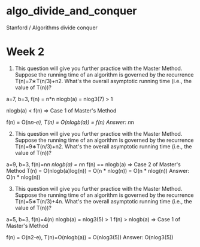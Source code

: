 # algo_divide_and_conquer
Stanford / Algorithms divide conquer

# Week 2

1. This question will give you further practice with the Master Method. Suppose the running time of an algorithm is governed by the recurrence T(n)=7∗T(n/3)+n2. What's the overall asymptotic running time (i.e., the value of T(n))?

a=7, b=3, f(n) = n*n
nlogb(a) = nlog3(7) > 1

nlogb(a) < f(n) => Case 1 of Master's Method

f(n) = O(n*n-e),
T(n) = O(nlogb(a)) = f(n)
Answer: n*n

2. This question will give you further practice with the Master Method. Suppose the running time of an algorithm is governed by the recurrence T(n)=9∗T(n/3)+n2. What's the overall asymptotic running time (i.e., the value of T(n))?

a=9, b=3, f(n)=n*n
nlogb(a) = n*n
f(n) == nlogb(a) => Case 2 of Master's Method
T(n) = O(nlogb(a)log(n)) = O(n * nlog(n)) = O(n * nlog(n))
Answer: O(n * nlog(n))

3. This question will give you further practice with the Master Method. Suppose the running time of an algorithm is governed by the recurrence T(n)=5∗T(n/3)+4n. What's the overall asymptotic running time (i.e., the value of T(n))?

a=5, b=3, f(n)=4(n)
nlogb(a) = nlog3(5) > 1
f(n) > nlogb(a) => Case 1 of Master's Method

f(n) = O(n2-e),
T(n)=O(nlogb(a)) = O(nlog3(5))
Answer: O(nlog3(5))